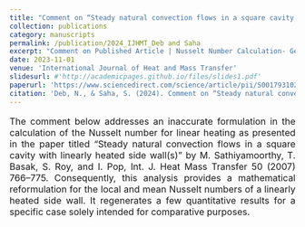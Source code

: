 ```yaml
---
title: "Comment on “Steady natural convection flows in a square cavity with linearly heated side wall(s)” [International Journal of Heat and Mass Transfer, 50 (2007) 766–775]"
collection: publications
category: manuscripts
permalink: /publication/2024_IJHMT_Deb and Saha
excerpt: "Comment on Published Article | Nusselt Number Calculation- Generalized Expression for Different Thermal Boundary Conditions| Formulation from the First Principle"
date: 2023-11-01
venue: 'International Journal of Heat and Mass Transfer'
slidesurl: #'http://academicpages.github.io/files/slides1.pdf'
paperurl: 'https://www.sciencedirect.com/science/article/pii/S0017931023010359'
citation: 'Deb, N., & Saha, S. (2024). Comment on “Steady natural convection flows in a square cavity with linearly heated side wall (s)”[International Journal of Heat and Mass Transfer, 50 (2007) 766–775]. <i> International Journal of Heat and Mass Transfer </i>, 219, 124890.'
---
```


<p style="text-align: justify; font-size: 16px">The comment below addresses an inaccurate formulation in the calculation of the Nusselt number for linear heating as presented in the paper titled “Steady natural convection flows in a square cavity with linearly heated side wall(s)” by M. Sathiyamoorthy, T. Basak, S. Roy, and I. Pop, Int. J. Heat Mass Transfer 50 (2007) 766–775. Consequently, this analysis provides a mathematical reformulation for the local and mean Nusselt numbers of a linearly heated side wall. It regenerates a few quantitative results for a specific case solely intended for comparative purposes.</p>